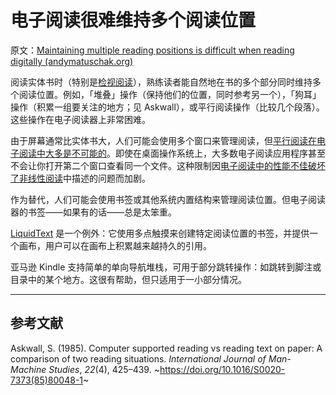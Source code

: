 # 电子阅读很难维持多个阅读位置

原文：[Maintaining multiple reading positions is difficult when reading digitally (andymatuschak.org)](https://notes.andymatuschak.org/z7ZNevNutwN3wT5hTRLUipssHBNbxUWSyDHrr)

阅读实体书时（特别是[检视阅读](https://notes.andymatuschak.org/z7nGeuP4x5jheM35njJFkr1Ss5CAu1S5WmwPg)），熟练读者能自然地在书的多个部分同时维持多个阅读位置。例如，「堆叠」操作（保持他们的位置，同时参考另一个），「狗耳」操作（积累一组要关注的地方；见 Askwall），或平行阅读操作（比较几个段落）。这些操作在电子阅读器上非常困难。

由于屏幕通常比实体书大，人们可能会使用多个窗口来管理阅读，但[平行阅读在电子阅读中大多是不可能的](https://notes.andymatuschak.org/z8KaXwxWaMdUbhKa3RC2zN8ZB36gfvWcoWmwR)。即使在桌面操作系统上，大多数电子阅读应用程序甚至不会让你打开第二个窗口查看同一个文件。这种限制因[电子阅读中的性能不佳破坏了非线性阅读](https://notes.andymatuschak.org/z239u1Bav77BRcx7xyD49wF62wdvPY81S51Qv)中描述的问题而加剧。

作为替代，人们可能会使用书签或其他系统内置结构来管理阅读位置。但电子阅读器的书签——如果有的话——总是太笨重。

[LiquidText](https://notes.andymatuschak.org/z2fGXCnKwFV1jDmKsp15wkbV5WHSnLpy52Mq) 是一个例外：它使用多点触摸来创建特定阅读位置的书签，并提供一个画布，用户可以在画布上积累越来越持久的引用。

亚马逊 Kindle 支持简单的单向导航堆栈，可用于部分跳转操作：如跳转到脚注或目录中的某个地方。这很有帮助，但只适用于一小部分情况。

------

## 参考文献

Askwall, S. (1985). Computer supported reading vs reading text on paper: A comparison of two reading situations. *International Journal of Man-Machine Studies*, *22*(4), 425–439. ~https://doi.org/10.1016/S0020-7373(85)80048-1~